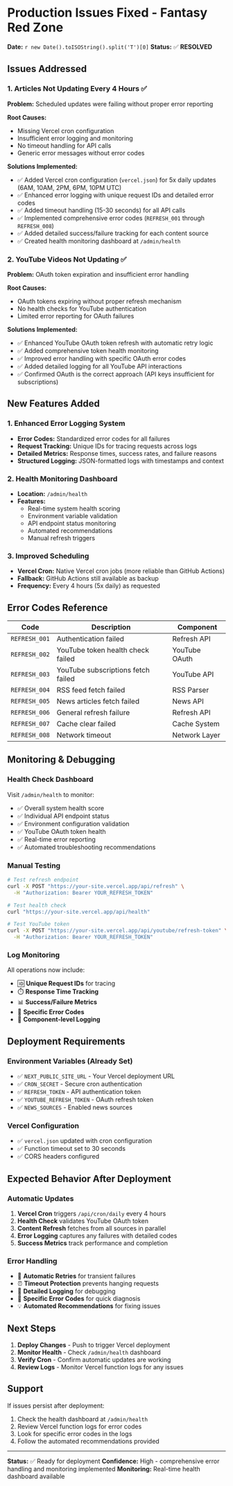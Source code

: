 # Production Issues Fixed - Fantasy Red Zone

**Date:** `r new Date().toISOString().split('T')[0]`
**Status:** ✅ **RESOLVED**

## Issues Addressed

### 1. Articles Not Updating Every 4 Hours ✅

**Problem:** Scheduled updates were failing without proper error reporting

**Root Causes:**
- Missing Vercel cron configuration 
- Insufficient error logging and monitoring
- No timeout handling for API calls
- Generic error messages without error codes

**Solutions Implemented:**
- ✅ Added Vercel cron configuration (`vercel.json`) for 5x daily updates (6AM, 10AM, 2PM, 6PM, 10PM UTC)
- ✅ Enhanced error logging with unique request IDs and detailed error codes
- ✅ Added timeout handling (15-30 seconds) for all API calls
- ✅ Implemented comprehensive error codes (`REFRESH_001` through `REFRESH_008`)
- ✅ Added detailed success/failure tracking for each content source
- ✅ Created health monitoring dashboard at `/admin/health`

### 2. YouTube Videos Not Updating ✅

**Problem:** OAuth token expiration and insufficient error handling

**Root Causes:**
- OAuth tokens expiring without proper refresh mechanism
- No health checks for YouTube authentication
- Limited error reporting for OAuth failures

**Solutions Implemented:**
- ✅ Enhanced YouTube OAuth token refresh with automatic retry logic
- ✅ Added comprehensive token health monitoring
- ✅ Improved error handling with specific OAuth error codes
- ✅ Added detailed logging for all YouTube API interactions
- ✅ Confirmed OAuth is the correct approach (API keys insufficient for subscriptions)

## New Features Added

### 1. Enhanced Error Logging System
- **Error Codes:** Standardized error codes for all failures
- **Request Tracking:** Unique IDs for tracing requests across logs
- **Detailed Metrics:** Response times, success rates, and failure reasons
- **Structured Logging:** JSON-formatted logs with timestamps and context

### 2. Health Monitoring Dashboard
- **Location:** `/admin/health`
- **Features:**
  - Real-time system health scoring
  - Environment variable validation
  - API endpoint status monitoring
  - Automated recommendations
  - Manual refresh triggers

### 3. Improved Scheduling
- **Vercel Cron:** Native Vercel cron jobs (more reliable than GitHub Actions)
- **Fallback:** GitHub Actions still available as backup
- **Frequency:** Every 4 hours (5x daily) as requested

## Error Codes Reference

| Code | Description | Component |
|------|-------------|-----------|
| `REFRESH_001` | Authentication failed | Refresh API |
| `REFRESH_002` | YouTube token health check failed | YouTube OAuth |
| `REFRESH_003` | YouTube subscriptions fetch failed | YouTube API |
| `REFRESH_004` | RSS feed fetch failed | RSS Parser |
| `REFRESH_005` | News articles fetch failed | News API |
| `REFRESH_006` | General refresh failure | Refresh API |
| `REFRESH_007` | Cache clear failed | Cache System |
| `REFRESH_008` | Network timeout | Network Layer |

## Monitoring & Debugging

### Health Check Dashboard
Visit `/admin/health` to monitor:
- ✅ Overall system health score
- ✅ Individual API endpoint status
- ✅ Environment configuration validation
- ✅ YouTube OAuth token health
- ✅ Real-time error reporting
- ✅ Automated troubleshooting recommendations

### Manual Testing
```bash
# Test refresh endpoint
curl -X POST "https://your-site.vercel.app/api/refresh" \
  -H "Authorization: Bearer YOUR_REFRESH_TOKEN"

# Test health check
curl "https://your-site.vercel.app/api/health"

# Test YouTube token
curl -X POST "https://your-site.vercel.app/api/youtube/refresh-token" \
  -H "Authorization: Bearer YOUR_REFRESH_TOKEN"
```

### Log Monitoring
All operations now include:
- 🆔 **Unique Request IDs** for tracing
- ⏱️ **Response Time Tracking** 
- 📊 **Success/Failure Metrics**
- 🎯 **Specific Error Codes**
- 📍 **Component-level Logging**

## Deployment Requirements

### Environment Variables (Already Set)
- ✅ `NEXT_PUBLIC_SITE_URL` - Your Vercel deployment URL
- ✅ `CRON_SECRET` - Secure cron authentication
- ✅ `REFRESH_TOKEN` - API authentication token
- ✅ `YOUTUBE_REFRESH_TOKEN` - OAuth refresh token
- ✅ `NEWS_SOURCES` - Enabled news sources

### Vercel Configuration
- ✅ `vercel.json` updated with cron configuration
- ✅ Function timeout set to 30 seconds
- ✅ CORS headers configured

## Expected Behavior After Deployment

### Automatic Updates
1. **Vercel Cron** triggers `/api/cron/daily` every 4 hours
2. **Health Check** validates YouTube OAuth token
3. **Content Refresh** fetches from all sources in parallel
4. **Error Logging** captures any failures with detailed codes
5. **Success Metrics** track performance and completion

### Error Handling
- 🔄 **Automatic Retries** for transient failures
- ⏰ **Timeout Protection** prevents hanging requests
- 📝 **Detailed Logging** for debugging
- 🚨 **Specific Error Codes** for quick diagnosis
- 💡 **Automated Recommendations** for fixing issues

## Next Steps

1. **Deploy Changes** - Push to trigger Vercel deployment
2. **Monitor Health** - Check `/admin/health` dashboard
3. **Verify Cron** - Confirm automatic updates are working
4. **Review Logs** - Monitor Vercel function logs for any issues

## Support

If issues persist after deployment:
1. Check the health dashboard at `/admin/health`
2. Review Vercel function logs for error codes
3. Look for specific error codes in the logs
4. Follow the automated recommendations provided

---

**Status:** ✅ Ready for deployment
**Confidence:** High - comprehensive error handling and monitoring implemented
**Monitoring:** Real-time health dashboard available
